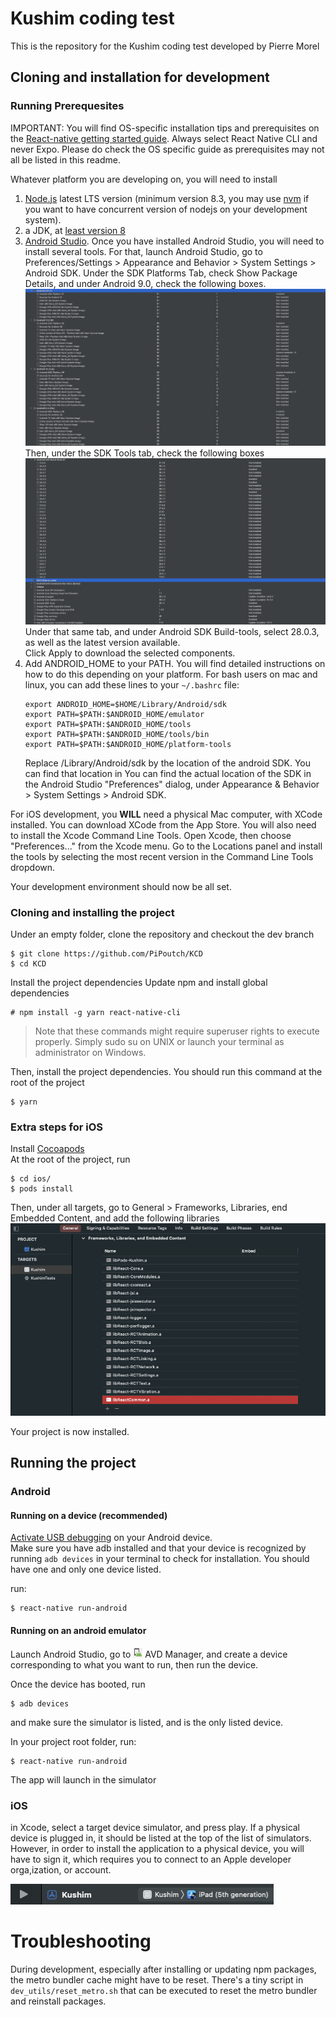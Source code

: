 # Kushim coding test

This is the repository for the Kushim coding test developed by Pierre Morel

## Cloning and installation for development

### Running Prerequesites

IMPORTANT: You will find OS-specific installation tips and prerequisites on the [React-native getting started guide](https://reactnative.dev/docs/environment-setup). Always select React Native CLI and never Expo. Please do check the OS specific guide as prerequisites may not all be listed in this readme.

Whatever platform you are developing on, you will need to install
 1. [Node.js](https://nodejs.org) latest LTS version (minimum version 8.3, you may use [nvm](https://github.com/nvm-sh/nvm) if you want to have concurrent version of nodejs on your development system).
 2. a JDK, at [least version 8](https://www.oracle.com/java/technologies/downloads/#java8)
 3. [Android Studio](https://developer.android.com/studio). Once you have installed Android Studio, you will need to install several tools. For that, launch Android Studio, go to Preferences/Settings > Appearance and Behavior > System Settings > Android SDK. Under the SDK Platforms Tab, check Show Package Details, and under Android 9.0, check the following boxes.  
 ![androidsdk](/dev_utils/readme_assets/androidsdk.png)  
 Then, under the SDK Tools tab, check the following boxes  
 ![sdktools](/dev_utils/readme_assets/sdktools.png)  
 Under that same tab, and under Android SDK Build-tools, select 28.0.3, as well as the latest version available.  
 Click Apply to download the selected components.
 4. Add ANDROID_HOME to your PATH. You will find detailed instructions on how to do this depending on your platform. For bash users on mac and linux, you can add these lines to your `~/.bashrc` file:
    ```  
    export ANDROID_HOME=$HOME/Library/Android/sdk
    export PATH=$PATH:$ANDROID_HOME/emulator
    export PATH=$PATH:$ANDROID_HOME/tools
    export PATH=$PATH:$ANDROID_HOME/tools/bin
    export PATH=$PATH:$ANDROID_HOME/platform-tools
    ``` 
    Replace /Library/Android/sdk by the location of the android SDK. You can find that location in You can find the actual location of the SDK in the Android Studio "Preferences" dialog, under Appearance & Behavior > System Settings > Android SDK.

For iOS development, you **WILL** need a physical Mac computer, with XCode installed. You can download XCode from the App Store. You will also need to install the Xcode Command Line Tools. Open Xcode, then choose "Preferences..." from the Xcode menu. Go to the Locations panel and install the tools by selecting the most recent version in the Command Line Tools dropdown.

Your development environment should now be all set.

### Cloning and installing the project

Under an empty folder, clone the repository and checkout the dev branch
```
$ git clone https://github.com/PiPoutch/KCD
$ cd KCD
```

Install the project dependencies
Update npm and install global dependencies
```
# npm install -g yarn react-native-cli
```
> Note that these commands might require superuser rights to execute properly. Simply sudo su on UNIX or launch your terminal as administrator on Windows.


Then, install the project dependencies. You should run this command at the root of the project
```
$ yarn
```

### Extra steps for iOS
Install [Cocoapods](https://cocoapods.org/)  
At the root of the project, run  
```
$ cd ios/
$ pods install
```

Then, under all targets, go to General > Frameworks, Libraries, end Embedded Content, and add the following libraries  
![linker](/dev_utils/readme_assets/linker.png)  

Your project is now installed.

## Running the project

### Android
#### Running on a device (recommended)
[Activate USB debugging](https://developer.android.com/studio/debug/dev-options#enable) on your Android device.  
Make sure you have adb installed and that your device is recognized by running `adb devices` in your terminal to check for installation. You should have one and only one device listed.

run: 
```
$ react-native run-android
```
#### Running on an android emulator
Launch Android Studio, go to ![avdmanager](/dev_utils/readme_assets/avdmanager.png) AVD Manager, and create a device corresponding to what you want to run, then run the device.

Once the device has booted, run  
```
$ adb devices
```
and make sure the simulator is listed, and is the only listed device.

In your project root folder, run:
```
$ react-native run-android
```

The app will launch in the simulator

### iOS

in Xcode, select a target device simulator, and press play. If a physical device is plugged in, it should be listed at the top of the list of simulators. However, in order to install the application to a physical device, you will have to sign it, which requires you to connect to an Apple developer orga,ization, or account.

![simulator](/dev_utils/readme_assets/simulator.png)

# Troubleshooting

During development, especially after installing or updating npm packages, the metro bundler cache might have to be reset. There's a tiny script in `dev_utils/reset_metro.sh` that can be executed to reset the metro bundler and reinstall packages.